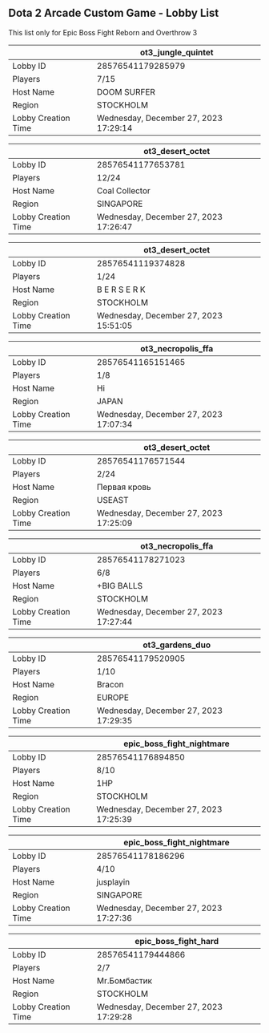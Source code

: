 ## Dota 2 Arcade Custom Game - Lobby List

This list only for Epic Boss Fight Reborn and Overthrow 3

|  | ot3_jungle_quintet |
| ------ | ------ |
| Lobby ID | 28576541179285979 |
| Players | 7/15 |
| Host Name | DOOM SURFER |
| Region | STOCKHOLM |
| Lobby Creation Time | Wednesday, December 27, 2023 17:29:14 |


|  | ot3_desert_octet |
| ------ | ------ |
| Lobby ID | 28576541177653781 |
| Players | 12/24 |
| Host Name | Coal Collector |
| Region | SINGAPORE |
| Lobby Creation Time | Wednesday, December 27, 2023 17:26:47 |


|  | ot3_desert_octet |
| ------ | ------ |
| Lobby ID | 28576541119374828 |
| Players | 1/24 |
| Host Name | B E R S E R K |
| Region | STOCKHOLM |
| Lobby Creation Time | Wednesday, December 27, 2023 15:51:05 |


|  | ot3_necropolis_ffa |
| ------ | ------ |
| Lobby ID | 28576541165151465 |
| Players | 1/8 |
| Host Name | Hi |
| Region | JAPAN |
| Lobby Creation Time | Wednesday, December 27, 2023 17:07:34 |


|  | ot3_desert_octet |
| ------ | ------ |
| Lobby ID | 28576541176571544 |
| Players | 2/24 |
| Host Name | Первая кровь |
| Region | USEAST |
| Lobby Creation Time | Wednesday, December 27, 2023 17:25:09 |


|  | ot3_necropolis_ffa |
| ------ | ------ |
| Lobby ID | 28576541178271023 |
| Players | 6/8 |
| Host Name | +BIG BALLS |
| Region | STOCKHOLM |
| Lobby Creation Time | Wednesday, December 27, 2023 17:27:44 |


|  | ot3_gardens_duo |
| ------ | ------ |
| Lobby ID | 28576541179520905 |
| Players | 1/10 |
| Host Name | Bracon |
| Region | EUROPE |
| Lobby Creation Time | Wednesday, December 27, 2023 17:29:35 |


|  | epic_boss_fight_nightmare |
| ------ | ------ |
| Lobby ID | 28576541176894850 |
| Players | 8/10 |
| Host Name | 1HP |
| Region | STOCKHOLM |
| Lobby Creation Time | Wednesday, December 27, 2023 17:25:39 |


|  | epic_boss_fight_nightmare |
| ------ | ------ |
| Lobby ID | 28576541178186296 |
| Players | 4/10 |
| Host Name | jusplayin |
| Region | SINGAPORE |
| Lobby Creation Time | Wednesday, December 27, 2023 17:27:36 |


|  | epic_boss_fight_hard |
| ------ | ------ |
| Lobby ID | 28576541179444866 |
| Players | 2/7 |
| Host Name | Mr.Бомбастик |
| Region | STOCKHOLM |
| Lobby Creation Time | Wednesday, December 27, 2023 17:29:28 |


